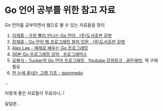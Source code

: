 # Go 언어 공부를 위한 참고 자료

Go 언어를 공부하면서 웹으로 볼 수 있는 자료들을 정리

1. [이재홍 - 가장 빨리 만나는 Go 언어 , (주)도서출판 길벗](http://pyrasis.com/go.html)
2. [장재휴 - Go 언어 웹 프로그래밍 철저 입문 , (주)도서출판 길벗](https://thebook.io/006806/) 
3. [Alex Lee - 예제로 배우는 Go 프로그래밍](http://golang.site/)
4. [30분 Go 프로그래밍 강의 , 프로그래머스](https://programmers.co.kr/learn/courses/13)
5. [공봉식 - Tucker의 Go 언어 프로그래밍 , Youtube 강의링크 , 골든래빗](https://www.youtube.com/watch?v=g4PyJ10CSr0&list=PLy-g2fnSzUTBHwuXkWQ834QHDZwLx6v6j), 책 구매 필요
6. [한 눈에 끝내는 고랭 기초 - goormedu](https://edu.goorm.io/lecture/2010/%25ED%2595%259C-%25EB%2588%2588%25EC%2597%2590-%25EB%2581%259D%25EB%2582%25B4%25EB%258A%2594-%25EA%25B3%25A0%25EB%259E%25AD-%25EA%25B8%25B0%25EC%25B4%2588)

...

이렇게 좋은 자료들이 무료라니..!

달달춘..